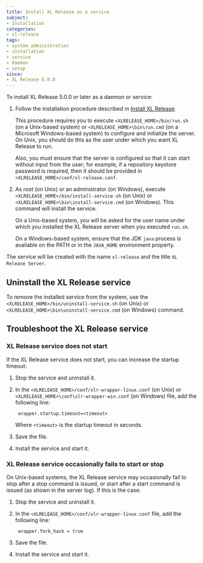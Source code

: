```yaml
---
title: Install XL Release as a service
subject:
- Installation
categories:
- xl-release
tags:
- system administration
- installation
- service
- daemon
- setup
since:
- XL Release 5.0.0
---
```


To install XL Release 5.0.0 or later as a daemon or service:

1. Follow the installation procedure described in [Install XL Release](/xl-release/how-to/install-xl-release.html).

    This procedure requires you to execute `<XLRELEASE_HOME>/bin/run.sh` (on a Unix-based system) or `<XLRELEASE_HOME>\bin\run.cmd` (on a Microsoft Windows-based system) to configure and initialize the server. On Unix, you should do this as the user under which you want XL Release to run.

    Also, you must ensure that the server is configured so that it can start without input from the user; for example, if a repository keystore password is required, then it should be provided in `<XLRELEASE_HOME>/conf/xl-release.conf`.

1. As root (on Unix) or an administrator (on Windows), execute `<XLRELEASE_HOME>/bin/install-service.sh` (on Unix) or `<XLRELEASE_HOME>\bin\install-service.cmd` (on Windows). This command will install the service.

    On a Unix-based system, you will be asked for the user name under which you installed the XL Release server when you executed `run.sh`.

    On a Windows-based system, ensure that the JDK `java` process is available on the PATH or in the `JAVA_HOME` environment property.

The service will be created with the name `xl-release` and the title `XL Release Server`.

## Uninstall the XL Release service

To remove the installed service from the system, use the `<XLRELEASE_HOME>/bin/uninstall-service.sh` (on Unix) or `<XLRELEASE_HOME>\bin\uninstall-service.cmd` (on Windows) command.

## Troubleshoot the XL Release service

### XL Release service does not start

If the XL Release service does not start, you can increase the startup timeout:

1. Stop the service and uninstall it.
1. In the `<XLRELEASE_HOME>/conf/xlr-wrapper-linux.conf` (on Unix) or `<XLRELEASE_HOME>\conf\xlr-wrapper-win.conf` (on Windows) file, add the following line:

        wrapper.startup.timeout=<timeout>

    Where `<timeout>` is the startup timeout in seconds.

1. Save the file.
1. Install the service and start it.

### XL Release service occasionally fails to start or stop

On Unix-based systems, the XL Release service may occasionally fail to stop after a stop command is issued, or start after a start command is issued (as shown in the server log). If this is the case:

1. Stop the service and uninstall it.
1. In the `<XLRELEASE_HOME>/conf/xlr-wrapper-linux.conf` file, add the following line:

        wrapper.fork_hack = true

1. Save the file.
1. Install the service and start it.
